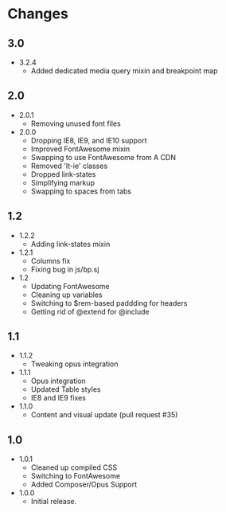 Changes
=======
3.0
---

* 3.2.4
    * Added dedicated media query mixin and breakpoint map

2.0
---

* 2.0.1
    * Removing unused font files
* 2.0.0
    - Dropping IE8, IE9, and IE10 support
    + Improved FontAwesome mixin
    * Swapping to use FontAwesome from A CDN
    - Removed 'lt-ie' classes
    - Dropped link-states
    * Simplifying markup
    * Swapping to spaces from tabs


1.2
---

* 1.2.2
    * Adding link-states mixin
* 1.2.1
    * Columns fix
    * Fixing bug in js/bp.sj
* 1.2
    * Updating FontAwesome
    * Cleaning up variables
    * Switching to $rem-based paddding for headers
    * Getting rid of @extend for @include


1.1
---

* 1.1.2
    * Tweaking opus integration
* 1.1.1
    * Opus integration
    * Updated Table styles
    * IE8 and IE9 fixes
* 1.1.0
    * Content and visual update (pull request #35)


1.0
---

* 1.0.1
    * Cleaned up compiled CSS
    * Switching to FontAwesome
    * Added Composer/Opus Support
* 1.0.0
    * Initial release.

